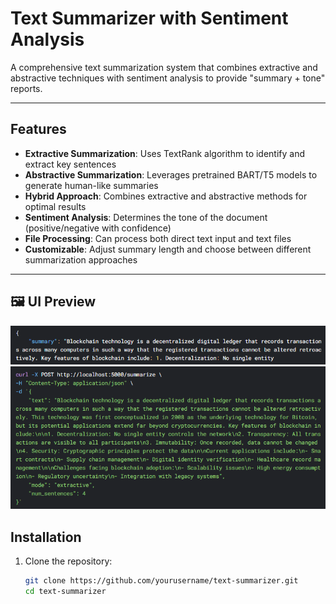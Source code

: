 # Text Summarizer with Sentiment Analysis

A comprehensive text summarization system that combines extractive and abstractive techniques with sentiment analysis to provide "summary + tone" reports.

---

## Features

- **Extractive Summarization**: Uses TextRank algorithm to identify and extract key sentences
- **Abstractive Summarization**: Leverages pretrained BART/T5 models to generate human-like summaries
- **Hybrid Approach**: Combines extractive and abstractive methods for optimal results
- **Sentiment Analysis**: Determines the tone of the document (positive/negative with confidence)
- **File Processing**: Can process both direct text input and text files
- **Customizable**: Adjust summary length and choose between different summarization approaches
  
---

## 🖼️ UI Preview

![Screenshot of Email Sentiment Analysis interface](assets/ss1.png)  
![Screenshot of Email Sentiment Analysis interface](assets/ss2.png)  


## Installation

1. Clone the repository:
   ```bash
   git clone https://github.com/yourusername/text-summarizer.git
   cd text-summarizer
